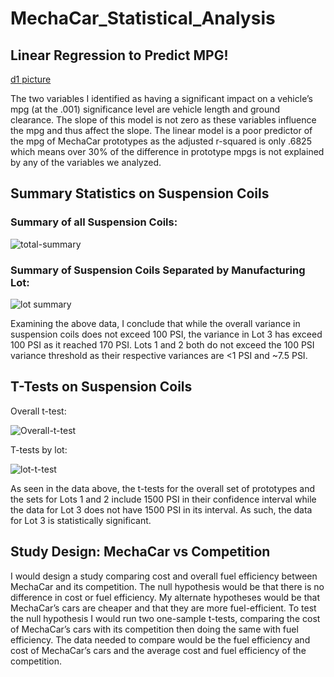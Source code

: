 # MechaCar_Statistical_Analysis


## Linear Regression to Predict MPG!

[d1 picture](https://user-images.githubusercontent.com/109701875/200976013-22dda2c6-8152-45e8-83b5-6a05dbda8a55.PNG)

The two variables I identified as having a significant impact on a vehicle’s mpg (at the .001) significance level are vehicle length and ground clearance. The slope of this model is not zero as these variables influence the mpg and thus affect the slope. The linear model is a poor predictor of the mpg of MechaCar prototypes as the  adjusted r-squared is only .6825 which means over 30% of the difference in prototype mpgs is not explained by any of the variables we analyzed.
 

## Summary Statistics on Suspension Coils
### Summary of all Suspension Coils:
 
![total-summary](https://user-images.githubusercontent.com/109701875/200976029-8ce6bd34-50a9-4302-a870-c473a6e949aa.PNG)



### Summary of Suspension Coils Separated by Manufacturing Lot:

![lot summary](https://user-images.githubusercontent.com/109701875/200976049-edf13493-c293-4aec-bc76-e11669009aac.PNG)

 
Examining the above data, I conclude that while the overall variance in suspension coils does not exceed 100 PSI, the variance in Lot 3 has exceed 100 PSI as it reached 170 PSI. Lots 1 and 2 both do not exceed the 100 PSI variance threshold as their respective variances are <1 PSI and ~7.5 PSI. 
## T-Tests on Suspension Coils
Overall t-test:

![Overall-t-test](https://user-images.githubusercontent.com/109701875/200976058-ff265c7c-2c54-4815-90e8-7ebcb512136a.PNG)


T-tests by lot: 

![lot-t-test](https://user-images.githubusercontent.com/109701875/200976080-913c4b94-e621-41b9-b48b-d8c3498e9cc0.PNG)


As seen in the data above, the t-tests for the overall set of prototypes and the sets for Lots 1 and 2 include 1500 PSI in their confidence interval while the data for Lot 3 does not have 1500 PSI in its interval. As such, the data for Lot 3 is statistically significant.

## Study Design: MechaCar vs Competition
I would design a study comparing cost and overall fuel efficiency between MechaCar and its competition. The null hypothesis would be that there is no difference in cost or fuel efficiency. My alternate hypotheses would be that MechaCar’s cars are cheaper and that they are more fuel-efficient. To test the null hypothesis I would run two one-sample t-tests, comparing the cost of MechaCar’s cars with its competition then doing the same with fuel efficiency. The data needed to compare would be the fuel efficiency and cost of MechaCar’s cars and the average cost and fuel efficiency of the competition. 

